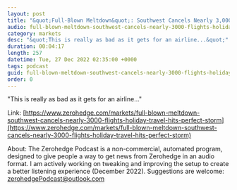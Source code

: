 ```yaml
---
layout: post
title: "&quot;Full-Blown Meltdown&quot;: Southwest Cancels Nearly 3,000 Flights As Holiday Travel Hits Perfect Storm"
audio: full-blown-meltdown-southwest-cancels-nearly-3000-flights-holiday-travel-hits-perfect-storm-0
category: markets
desc: "&quot;This is really as bad as it gets for an airline...&quot;"
duration: 00:04:17
length: 257
datetime: Tue, 27 Dec 2022 02:35:00 +0000
tags: podcast
guid: full-blown-meltdown-southwest-cancels-nearly-3000-flights-holiday-travel-hits-perfect-storm-0
order: 0
---
```

&quot;This is really as bad as it gets for an airline...&quot;

Link: [https://www.zerohedge.com/markets/full-blown-meltdown-southwest-cancels-nearly-3000-flights-holiday-travel-hits-perfect-storm](https://www.zerohedge.com/markets/full-blown-meltdown-southwest-cancels-nearly-3000-flights-holiday-travel-hits-perfect-storm)

About: The Zerohedge Podcast is a non-commercial, automated program, designed to give people a way to get news from Zerohedge in an audio format.  I am actively working on tweaking and improving the setup to create a better listening experience (December 2022).  Suggestions are welcome: [zerohedgePodcast@outlook.com](mailto:zerohedgePodcast@outlook.com)